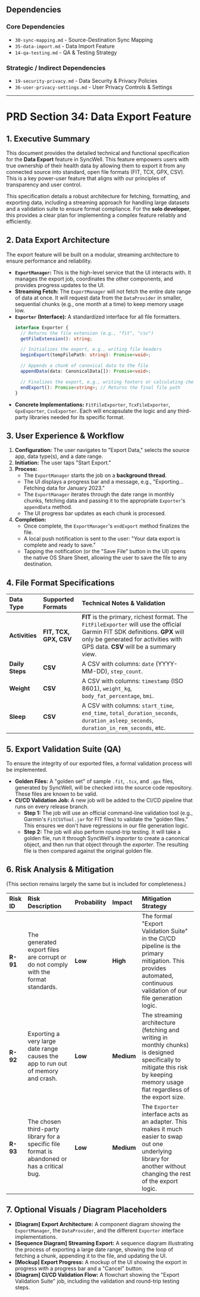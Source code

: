 ## Dependencies

### Core Dependencies
- `30-sync-mapping.md` - Source-Destination Sync Mapping
- `35-data-import.md` - Data Import Feature
- `14-qa-testing.md` - QA & Testing Strategy

### Strategic / Indirect Dependencies
- `19-security-privacy.md` - Data Security & Privacy Policies
- `36-user-privacy-settings.md` - User Privacy Controls & Settings

---

# PRD Section 34: Data Export Feature

## 1. Executive Summary

This document provides the detailed technical and functional specification for the **Data Export** feature in SyncWell. This feature empowers users with true ownership of their health data by allowing them to export it from any connected source into standard, open file formats (FIT, TCX, GPX, CSV). This is a key power-user feature that aligns with our principles of transparency and user control.

This specification details a robust architecture for fetching, formatting, and exporting data, including a streaming approach for handling large datasets and a validation suite to ensure format compliance. For the **solo developer**, this provides a clear plan for implementing a complex feature reliably and efficiently.

## 2. Data Export Architecture

The export feature will be built on a modular, streaming architecture to ensure performance and reliability.

*   **`ExportManager`:** This is the high-level service that the UI interacts with. It manages the export job, coordinates the other components, and provides progress updates to the UI.
*   **Streaming Fetch:** The `ExportManager` will not fetch the entire date range of data at once. It will request data from the `DataProvider` in smaller, sequential chunks (e.g., one month at a time) to keep memory usage low.
*   **`Exporter` (Interface):** A standardized interface for all file formatters.
    ```typescript
    interface Exporter {
      // Returns the file extension (e.g., "fit", "csv")
      getFileExtension(): string;

      // Initializes the export, e.g., writing file headers
      beginExport(tempFilePath: string): Promise<void>;

      // Appends a chunk of canonical data to the file
      appendData(data: CanonicalData[]): Promise<void>;

      // Finalizes the export, e.g., writing footers or calculating checksums
      endExport(): Promise<string>; // Returns the final file path
    }
    ```
*   **Concrete Implementations:** `FitFileExporter`, `TcxFileExporter`, `GpxExporter`, `CsvExporter`. Each will encapsulate the logic and any third-party libraries needed for its specific format.

## 3. User Experience & Workflow

1.  **Configuration:** The user navigates to "Export Data," selects the source app, data type(s), and a date range.
2.  **Initiation:** The user taps "Start Export."
3.  **Process:**
    *   The `ExportManager` starts the job on a **background thread**.
    *   The UI displays a progress bar and a message, e.g., "Exporting... Fetching data for January 2023."
    *   The `ExportManager` iterates through the date range in monthly chunks, fetching data and passing it to the appropriate `Exporter`'s `appendData` method.
    *   The UI progress bar updates as each chunk is processed.
4.  **Completion:**
    *   Once complete, the `ExportManager`'s `endExport` method finalizes the file.
    *   A local push notification is sent to the user: "Your data export is complete and ready to save."
    *   Tapping the notification (or the "Save File" button in the UI) opens the native OS Share Sheet, allowing the user to save the file to any destination.

## 4. File Format Specifications

| Data Type | Supported Formats | Technical Notes & Validation |
| :--- | :--- | :--- |
| **Activities** | **FIT, TCX, GPX, CSV**| **FIT** is the primary, richest format. The `FitFileExporter` will use the official Garmin FIT SDK definitions. **GPX** will only be generated for activities with GPS data. **CSV** will be a summary view. |
| **Daily Steps**| **CSV** | A CSV with columns: `date` (YYYY-MM-DD), `step_count`. |
| **Weight** | **CSV** | A CSV with columns: `timestamp` (ISO 8601), `weight_kg`, `body_fat_percentage`, `bmi`. |
| **Sleep** | **CSV** | A CSV with columns: `start_time`, `end_time`, `total_duration_seconds`, `duration_asleep_seconds`, `duration_in_rem_seconds`, etc. |

## 5. Export Validation Suite (QA)

To ensure the integrity of our exported files, a formal validation process will be implemented.

*   **Golden Files:** A "golden set" of sample `.fit`, `.tcx`, and `.gpx` files, generated by SyncWell, will be checked into the source code repository. These files are known to be valid.
*   **CI/CD Validation Job:** A new job will be added to the CI/CD pipeline that runs on every release branch.
    *   **Step 1:** The job will use an official command-line validation tool (e.g., Garmin's `FitCSVTool.jar` for FIT files) to validate the "golden files." This ensures we don't have regressions in our file generation logic.
    *   **Step 2:** The job will also perform round-trip testing. It will take a golden file, run it through SyncWell's *importer* to create a canonical object, and then run that object through the *exporter*. The resulting file is then compared against the original golden file.

## 6. Risk Analysis & Mitigation

(This section remains largely the same but is included for completeness.)

| Risk ID | Risk Description | Probability | Impact | Mitigation Strategy |
| :--- | :--- | :--- | :--- | :--- |
| **R-91** | The generated export files are corrupt or do not comply with the format standards. | **Low** | **High** | The formal "Export Validation Suite" in the CI/CD pipeline is the primary mitigation. This provides automated, continuous validation of our file generation logic. |
| **R-92** | Exporting a very large date range causes the app to run out of memory and crash. | **Low** | **Medium** | The streaming architecture (fetching and writing in monthly chunks) is designed specifically to mitigate this risk by keeping memory usage flat regardless of the export size. |
| **R-93** | The chosen third-party library for a specific file format is abandoned or has a critical bug. | **Low** | **Medium** | The `Exporter` interface acts as an adapter. This makes it much easier to swap out one underlying library for another without changing the rest of the export logic. |

## 7. Optional Visuals / Diagram Placeholders
*   **[Diagram] Export Architecture:** A component diagram showing the `ExportManager`, the `DataProvider`, and the different `Exporter` interface implementations.
*   **[Sequence Diagram] Streaming Export:** A sequence diagram illustrating the process of exporting a large date range, showing the loop of fetching a chunk, appending it to the file, and updating the UI.
*   **[Mockup] Export Progress:** A mockup of the UI showing the export in progress with a progress bar and a "Cancel" button.
*   **[Diagram] CI/CD Validation Flow:** A flowchart showing the "Export Validation Suite" job, including the validation and round-trip testing steps.
